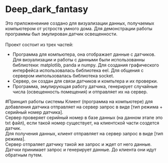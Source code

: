 # Deep_dark_fantasy
Это приложенеиние создано для визуализации данных, получаемых компьютером от устроств умного дома. Для демонстрации работы программы был эмулирован датчик освещенности.
<br><br>Проект состоит из трех частей:
- Программа для компьютера, она отображает данные с датчиков. Для визуализации и работы с данными были использованны библиотеки: matplotlib, panda и numpy. Для создания графического интерфейса использовалась библиотека eel. Для общения с сервером импользовалась библиотека socket.
- Сервер, он создан для связи датчиков и компьтера и их проверки.
- Программа, эмулирующая работу датчика, генерирует случайные числа (освещенность помещения) и отправляет их на сервер.

#Принцип работы системы
Клиент (программа на компьютере) для добавления датчика отправляет на сервер запрос в виде [тип режима + серийный номер датчика].<br>
Сервер проверяет серийный номер в базе данных (на данном этапе это txt файл), если такой номер существует, на клиентской части создется датчик.<br>
Для получения данных, клиент отправляет на сервер запрос в виде [тип режима]. <br>
Сервер отпраляет датчику такой же запрос и ждет от него данные.<br>
Датчки принимает запрос и генерирует данные. До клиента они идут обратным путем.<br>


